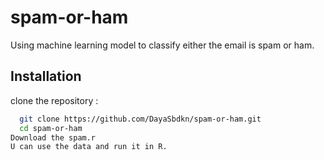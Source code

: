 # spam-or-ham
Using machine learning model to classify either the email is spam or ham.
## Installation
clone the repository : 
 ```bash
   git clone https://github.com/DayaSbdkn/spam-or-ham.git
   cd spam-or-ham
Download the spam.r
U can use the data and run it in R.
